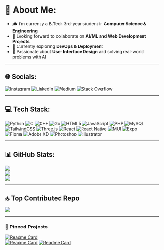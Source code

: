 # 💫 About Me:
- 🎓 I'm currently a B.Tech 3rd-year student in **Computer Science & Engineering**  
- 🤝 Looking forward to collaborate on **AI/ML and Web Development Projects**  
- 🔧 Currently exploring **DevOps & Deployment**  
- 🌱 Passionate about **User Interface Design** and solving real-world problems with AI  

---

## 🌐 Socials:
[![Instagram](https://img.shields.io/badge/Instagram-%23E4405F.svg?logo=Instagram&logoColor=white)](https://instagram.com/) 
[![LinkedIn](https://img.shields.io/badge/LinkedIn-%230077B5.svg?logo=linkedin&logoColor=white)](https://linkedin.com/in/) 
[![Medium](https://img.shields.io/badge/Medium-12100E?logo=medium&logoColor=white)](https://medium.com/@) 
[![Stack Overflow](https://img.shields.io/badge/Stackoverflow-FE7A16?logo=stackoverflow&logoColor=white)](https://stackoverflow.com/users/)

---

## 💻 Tech Stack:
![Python](https://img.shields.io/badge/python-3670A0?style=for-the-badge&logo=python&logoColor=ffdd54)
![C](https://img.shields.io/badge/c-%2300599C.svg?style=for-the-badge&logo=c&logoColor=white) 
![C++](https://img.shields.io/badge/c++-%2300599C.svg?style=for-the-badge&logo=c%2B%2B&logoColor=white) 
![Go](https://img.shields.io/badge/go-%2300ADD8.svg?style=for-the-badge&logo=go&logoColor=white) 
![HTML5](https://img.shields.io/badge/html5-%23E34F26.svg?style=for-the-badge&logo=html5&logoColor=white) 
![JavaScript](https://img.shields.io/badge/javascript-%23323330.svg?style=for-the-badge&logo=javascript&logoColor=%23F7DF1E) 
![PHP](https://img.shields.io/badge/php-%23777BB4.svg?style=for-the-badge&logo=php&logoColor=white) 
![MySQL](https://img.shields.io/badge/mysql-%2300f.svg?style=for-the-badge&logo=mysql&logoColor=white) 
![TailwindCSS](https://img.shields.io/badge/tailwindcss-%2338B2AC.svg?style=for-the-badge&logo=tailwind-css&logoColor=white) 
![Three.js](https://img.shields.io/badge/three.js-black?style=for-the-badge&logo=three.js&logoColor=white) 
![React](https://img.shields.io/badge/react-%2320232a.svg?style=for-the-badge&logo=react&logoColor=%2361DAFB) 
![React Native](https://img.shields.io/badge/react_native-%2320232a.svg?style=for-the-badge&logo=react&logoColor=%2361DAFB) 
![MUI](https://img.shields.io/badge/MUI-%230081CB.svg?style=for-the-badge&logo=mui&logoColor=white) 
![Expo](https://img.shields.io/badge/expo-000000?style=for-the-badge&logo=expo&logoColor=white)  
![Figma](https://img.shields.io/badge/figma-%23F24E1E.svg?style=for-the-badge&logo=figma&logoColor=white) 
![Adobe XD](https://img.shields.io/badge/adobexd-%23FF26BE.svg?style=for-the-badge&logo=adobexd&logoColor=white) 
![Photoshop](https://img.shields.io/badge/adobe%20photoshop-%2331A8FF.svg?style=for-the-badge&logo=adobephotoshop&logoColor=white) 
![Illustrator](https://img.shields.io/badge/adobeillustrator-%23FF9A00.svg?style=for-the-badge&logo=adobeillustrator&logoColor=white)  

---

## 📊 GitHub Stats:
![](https://github-readme-stats.vercel.app/api?username=Anithpavan&theme=dark&hide_border=false&include_all_commits=true&count_private=true)<br/>
![](https://github-readme-streak-stats.herokuapp.com/?user=Anithpavan&theme=dark&hide_border=false)<br/>
![](https://github-readme-stats.vercel.app/api/top-langs/?username=Anithpavan&theme=dark&hide_border=false&layout=compact)

---

## 🔝 Top Contributed Repo
![](https://github-contributor-stats.vercel.app/api?username=Anithpavan&limit=5&theme=dark&combine_all_yearly_contributions=true)

---

### 🚀 Pinned Projects
[![Readme Card](https://github-readme-stats.vercel.app/api/pin/?username=Anithpavan&repo=AI-Fruit-Identification&theme=dark)](https://github.com/Anithpavan/AI-Fruit-Identification)  
[![Readme Card](https://github-readme-stats.vercel.app/api/pin/?username=Anithpavan&repo=AI-Face-Recognition-Attendance&theme=dark)](https://github.com/Anithpavan/AI-Face-Recognition-Attendance) 
[![Readme Card](https://github-readme-stats.vercel.app/api/pin/?username=Anithpavan&repo=Crop-Calendar-Awareness-System&theme=dark)](https://github.com/Anithpavan/Crop-Calendar-Awareness-System)
